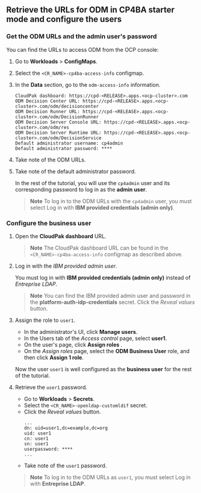 ## Retrieve the URLs for ODM in CP4BA starter mode and configure the users

### Get the ODM URLs and the admin user's password

You can find the URLs to access ODM from the OCP console:

1. Go to **Workloads** > **ConfigMaps**.

2. Select the `<CR_NAME>-cp4ba-access-info` configmap.

3. In the **Data** section, go to the `odm-access-info` information.

    ```console
    CloudPak dashboard: https://cpd-<RELEASE>.apps.<ocp-cluster>.com
    ODM Decision Center URL: https://cpd-<RELEASE>.apps.<ocp-cluster>.com/odm/decisioncenter
    ODM Decision Runner URL: https://cpd-<RELEASE>.apps.<ocp-cluster>.com/odm/DecisionRunner
    ODM Decision Server Console URL: https://cpd-<RELEASE>.apps.<ocp-cluster>.com/odm/res
    ODM Decision Server Runtime URL: https://cpd-<RELEASE>.apps.<ocp-cluster>.com/odm/DecisionService
    Default administrator username: cp4admin
    Default administrator password: ****
    ```

4. Take note of the ODM URLs.

5. Take note of the default administrator password.

    In the rest of the tutorial, you will use the `cp4admin` user and its corresponding password to log in as the **admin user**.

    > **Note**
    > To log in to the ODM URLs with the `cp4admin` user, you must select Log in with **IBM provided credentials (admin only)**.

### Configure the business user

1. Open the **CloudPak dashboard** URL.

    > **Note**
    > The CloudPak dashboard URL can be found in the `<CR_NAME>-cp4ba-access-info` configmap as described above.

2. Log in with the *IBM provided admin user*.

    You must log in with **IBM provided credentials (admin only)** instead of *Entreprise LDAP*.

    > **Note**
    > You can find the IBM provided admin user and password in the **platform-auth-idp-credentials** secret. Click the *Reveal values* button.

3. Assign the role to `user1`.

    - In the administrator's UI, click **Manage users**.
    - In the Users tab of the *Access control* page, select **user1**.
    - On the user's page, click **Assign roles** .
    - On the *Assign roles* page, select the **ODM Business User** role, and then click **Assign 1 role**.

    Now the user `user1` is well configured as the **business user** for the rest of the tutorial.

4. Retrieve the `user1` password.

    - Go to **Workloads** > **Secrets**.
    - Select the `<CR_NAME>-openldap-customldif` secret.
    - Click the *Reveal values* button.
      ```
      ...
      dn: uid=user1,dc=example,dc=org
      uid: user1
      cn: user1
      sn: user1
      userpassword: ****
      ...
      ```
    - Take note of the `user1` password.

    > **Note**
    > To log in to the ODM URLs as `user1`, you must select Log in with **Entreprise LDAP**.
